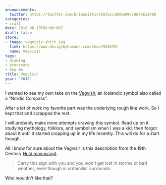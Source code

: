 ```yaml
---
announcements:
  twitter: https://twitter.com/brianwisti/status/1006899778670612480
categories:
- craft
date: 2018-06-13T00:00:00Z
draft: false
store:
- image: vegvisir-shirt.jpg
  link: https://www.designbyhumans.com/shop/933878/
  name: Vegvisir
tags:
- drawing
- procreate
- buy me
title: Vegvisir
year: '2018'
---
```



I wanted to see my own take on the [Vegvísir][], an Icelandic symbol also called a "Nordic Compass".

[Vegvísir]: https://norse-mythology.org/vegvisir/
<!--more-->

After a *lot* of work my favorite part was the underlying rough line work. So I kept that and scrapped the
rest.

I will probably make more attempts drawing this symbol. Read up on it studying mythology, folklore, and
symbolism when I was a kid, then forgot about it until it started cropping up in my life recently. This will
do for a start though.

All I know for sure about the Vegvísir is this description from the 19th Century [Huld manuscript][].

[Huld Manuscript]: https://www.academia.edu/13008560/Huld_Manuscript_of_Galdrastafir_Witchcraft_Magic_Symbols_and_Runes_-_English_Translation

> Carry this sign with you and you won't get lost in storms or bad weather, even though in unfamiliar
> surrounds.

Who wouldn't like that?

